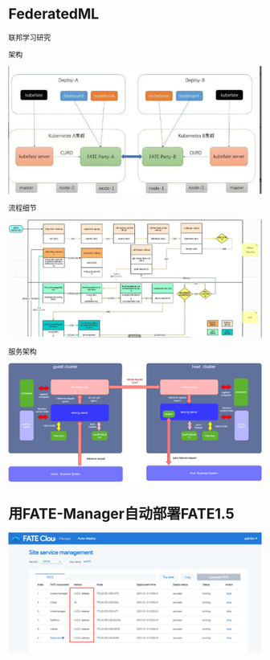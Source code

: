 # FederatedML
联邦学习研究


架构

 <img src="架构.png">


流程细节

 <img src="流程.png">


服务架构

<img src="服务架构.png">

# 用FATE-Manager自动部署FATE1.5

<img src="auto-deploy-fate-1.5.png">
